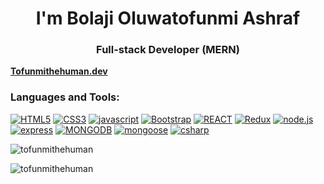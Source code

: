 <h1 align="center">I'm Bolaji Oluwatofunmi Ashraf</h1>
<h3 align="center">Full-stack Developer (MERN)</h3>

<a href="tofunmithehuman.vercel.app" target="_blank">**Tofunmithehuman.dev**</a>

<h3 align="left">Languages and Tools:</h3>
<a href='https://developer.mozilla.org/en-US/docs/Learn/HTML' target="_blank"><img alt='HTML5' src='https://img.shields.io/badge/HTML5-100000?style=for-the-badge&logo=HTML5&logoColor=white&labelColor=black&color=black'/></a>
<a href='https://developer.mozilla.org/en-US/docs/Learn/CSS' target="_blank"><img alt='CSS3' src='https://img.shields.io/badge/CSS3-100000?style=for-the-badge&logo=CSS3&logoColor=white&labelColor=black&color=black'/></a>
<a href='https://developer.mozilla.org/en-US/docs/Web/JavaScript' target="_blank"><img alt='javascript' src='https://img.shields.io/badge/Javascript-100000?style=for-the-badge&logo=javascript&logoColor=white&labelColor=black&color=black'/></a>
<a href='https://getbootstrap.com/' target="_blank"><img alt='Bootstrap' src='https://img.shields.io/badge/Bootstrap-100000?style=for-the-badge&logo=Bootstrap&logoColor=white&labelColor=black&color=black'/></a>
<a href='https://react.dev/' target="_blank"><img alt='REACT' src='https://img.shields.io/badge/REACT-100000?style=for-the-badge&logo=REACT&logoColor=white&labelColor=black&color=black'/></a>
<a href='https://redux.js.org/' target="_blank"><img alt='Redux' src='https://img.shields.io/badge/REDUX-100000?style=for-the-badge&logo=Redux&logoColor=white&labelColor=black&color=black'/></a>
<a href='https://nodejs.org/en' target="_blank"><img alt='node.js' src='https://img.shields.io/badge/Node.js-100000?style=for-the-badge&logo=node.js&logoColor=white&labelColor=black&color=black'/></a>
<a href='https://expressjs.com/' target="_blank"><img alt='express' src='https://img.shields.io/badge/EXPRESS.js-100000?style=for-the-badge&logo=express&logoColor=white&labelColor=black&color=black'/></a>
<a href='https://www.mongodb.com/' target="_blank"><img alt='MONGODB' src='https://img.shields.io/badge/mongodb-100000?style=for-the-badge&logo=MONGODB&logoColor=white&labelColor=black&color=black'/></a>
<a href='https://mongoosejs.com/docs/' target="_blank"><img alt='mongoose' src='https://img.shields.io/badge/mongoosejs-100000?style=for-the-badge&logo=mongoose&logoColor=white&labelColor=black&color=black'/></a>
<a href='https://learn.microsoft.com/en-us/dotnet/csharp/tour-of-csharp/' target="_blank"><img alt='csharp' src='https://img.shields.io/badge/cSHARP-100000?style=for-the-badge&logo=csharp&logoColor=white&labelColor=black&color=black'/></a>



<p><img align="center" src="https://github-readme-stats.vercel.app/api/top-langs?username=tofunmithehuman&show_icons=true&theme=dark&locale=en&layout=compact" alt="tofunmithehuman" /></p>

<p><img align="center" src="https://github-readme-streak-stats.herokuapp.com/?user=tofunmithehuman&theme=dark&" alt="tofunmithehuman" /></p>
